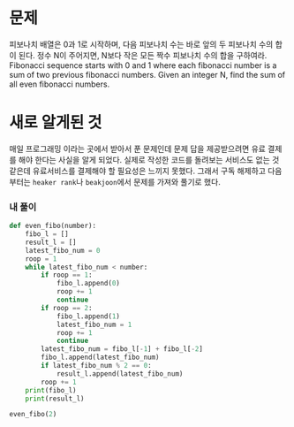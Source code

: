 # 문제
피보나치 배열은 0과 1로 시작하며, 다음 피보나치 수는 바로 앞의 두 피보나치 수의 합이 된다. 
정수 N이 주어지면, N보다 작은 모든 짝수 피보나치 수의 합을 구하여라.
Fibonacci sequence starts with 0 and 1 where each fibonacci number is a sum of two previous fibonacci numbers. 
Given an integer N, find the sum of all even fibonacci numbers.

# 새로 알게된 것

매일 프로그래밍 이라는 곳에서 받아서 푼 문제인데 문제 답을 제공받으려면 유료 결제를 해야 한다는 사실을 알게 되었다.
실제로 작성한 코드를 돌려보는 서비스도 없는 것 같은데 유료서비스를 결제해야 할 필요성은 느끼지 못했다.
그래서 구독 해제하고 다음부터는 `heaker rank`나 `beakjoon`에서 문제를 가져와 풀기로 했다. 

### 내 풀이
```python
def even_fibo(number):
    fibo_l = []
    result_l = []
    latest_fibo_num = 0
    roop = 1
    while latest_fibo_num < number:
        if roop == 1:
            fibo_l.append(0)
            roop += 1
            continue
        if roop == 2:
            fibo_l.append(1)
            latest_fibo_num = 1
            roop += 1
            continue
        latest_fibo_num = fibo_l[-1] + fibo_l[-2]
        fibo_l.append(latest_fibo_num)
        if latest_fibo_num % 2 == 0:
            result_l.append(latest_fibo_num)
        roop += 1
    print(fibo_l)
    print(result_l)

even_fibo(2)
```

